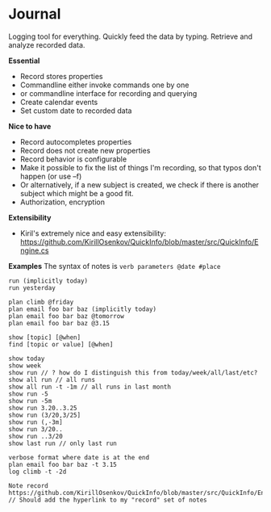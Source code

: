 Journal
=

Logging tool for everything. Quickly feed the data by typing. Retrieve and analyze recorded data.

**Essential**
- Record stores properties
- Commandline either invoke commands one by one
- or commandline interface for recording and querying
- Create calendar events
- Set custom date to recorded data

**Nice to have**
- Record autocompletes properties
- Record does not create new properties
- Record behavior is configurable
- Make it possible to fix the list of things I'm recording, so that typos don't happen (or use –f)
- Or alternatively, if a new subject is created, we check if there is another subject which might be a good fit.
- Authorization, encryption

**Extensibility**
- Kiril's extremely nice and easy extensibility: https://github.com/KirillOsenkov/QuickInfo/blob/master/src/QuickInfo/Engine.cs

**Examples**
The syntax of notes is `verb parameters @date #place`

```
run (implicitly today)
run yesterday

plan climb @friday
plan email foo bar baz (implicitly today)
plan email foo bar baz @tomorrow
plan email foo bar baz @3.15

show [topic] [@when]
find [topic or value] [@when]

show today
show week
show run // ? how do I distinguish this from today/week/all/last/etc?
show all run // all runs
show all run -t -1m // all runs in last month
show run -5
show run -5m
show run 3.20..3.25
show run (3/20,3/25]
show run (,-3m]
show run 3/20..
show run ..3/20
show last run // only last run

verbose format where date is at the end
plan email foo bar baz -t 3.15
log climb -t -2d

Note record https://github.com/KirillOsenkov/QuickInfo/blob/master/src/QuickInfo/Engine.cs // Should add the hyperlink to my "record" set of notes
```

